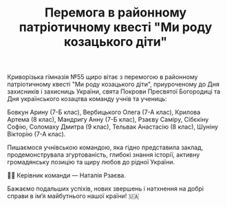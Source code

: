 ﻿---
title: Перемога в районному патріотичному квесті "Ми роду козацького діти"
---

Криворізька гімназія №55 щиро вітає з перемогою в районному патріотичному квесті "Ми роду козацького діти", приуроченому до Дня захисників і захисниць України, свята Покрови Пресвятої Богородиці та Дня українського козацтва команду учнів та учениць:

Бовкун Арину (7-Б клас),
Вербицького Олега (7-А клас),
Крилова Артема (8 клас),
Мандригу Анну (7-Б клас),
Рзаєву Саміру, Сібєкіну Софію, Соломаху Дмитра (9 клас),
Тельвак Анастасію (8 клас),
Шуніну Вікторію (7-А клас).

Пишаємося учнівською командою, яка гідно представила заклад, продемонструвала згуртованість, глибокі знання історії, активну громадянську позицію та щиру любов до рідної України.

👩‍🏫 Керівник команди — Наталія Рзаєва.

Бажаємо подальших успіхів, нових звершень і натхнення на добрі справи в ім’я майбутнього нашої країни! 🇺🇦

<slideshow />